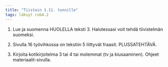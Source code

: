 ```yaml
---
title: "Tiistain 1.11. tunnille"
tags: läksyt rub4.2
---
```


1. Lue ja suomenna HUOLELLA teksti 3. Halutessasi voit tehdä tiivistelmän suomeksi.

2. Sivulla 16 työvihkossa on tekstiin 5 liittyvät fraasit. PLUSSATEHTÄVÄ.

3. Kirjoita kotikirjoitelma 3 tai 4 tai molemmat (tv ja kiusaaminen). Ohjeet materiaalit-sivulla.

